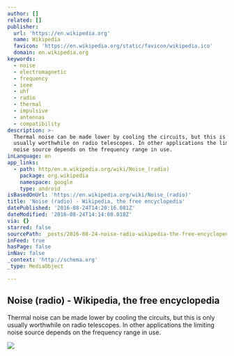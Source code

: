 ```yaml
---
author: []
related: []
publisher:
  url: 'https://en.wikipedia.org'
  name: Wikipedia
  favicon: 'https://en.wikipedia.org/static/favicon/wikipedia.ico'
  domain: en.wikipedia.org
keywords:
  - noise
  - electromagnetic
  - frequency
  - ieee
  - uhf
  - radio
  - thermal
  - impulsive
  - antennas
  - compatibility
description: >-
  Thermal noise can be made lower by cooling the circuits, but this is only
  usually worthwhile on radio telescopes. In other applications the limiting
  noise source depends on the frequency range in use.
inLanguage: en
app_links:
  - path: http/en.m.wikipedia.org/wiki/Noise_(radio)
    package: org.wikipedia
    namespace: google
    type: android
isBasedOnUrl: 'https://en.wikipedia.org/wiki/Noise_(radio)'
title: 'Noise (radio) - Wikipedia, the free encyclopedia'
datePublished: '2016-08-24T14:20:16.081Z'
dateModified: '2016-08-24T14:14:08.018Z'
via: {}
starred: false
sourcePath: _posts/2016-08-24-noise-radio-wikipedia-the-free-encyclopedia.md
inFeed: true
hasPage: false
inNav: false
_context: 'http://schema.org'
_type: MediaObject

---
```

<article style=""><h1>Noise (radio) - Wikipedia, the free encyclopedia</h1><p>Thermal noise can be made lower by cooling the circuits, but this is only usually worthwhile on radio telescopes. In other applications the limiting noise source depends on the frequency range in use.</p><img src="https://upload.wikimedia.org/wikipedia/commons/thumb/a/a4/Text_document_with_red_question_mark.svg/40px-Text_document_with_red_question_mark.svg.png" /></article>